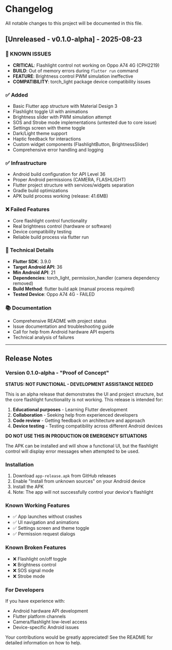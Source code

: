 # Changelog

All notable changes to this project will be documented in this file.

## [Unreleased - v0.1.0-alpha] - 2025-08-23

### 🚨 KNOWN ISSUES
- **CRITICAL**: Flashlight control not working on Oppo A74 4G (CPH2219)
- **BUILD**: Out of memory errors during `flutter run` command
- **FEATURE**: Brightness control PWM simulation ineffective
- **COMPATIBILITY**: torch_light package device compatibility issues

### ✅ Added
- Basic Flutter app structure with Material Design 3
- Flashlight toggle UI with animations
- Brightness slider with PWM simulation attempt
- SOS and Strobe mode implementations (untested due to core issue)
- Settings screen with theme toggle
- Dark/Light theme support
- Haptic feedback for interactions
- Custom widget components (FlashlightButton, BrightnessSlider)
- Comprehensive error handling and logging

### ✅ Infrastructure
- Android build configuration for API Level 36
- Proper Android permissions (CAMERA, FLASHLIGHT)
- Flutter project structure with services/widgets separation
- Gradle build optimizations
- APK build process working (release: 41.6MB)

### ❌ Failed Features
- Core flashlight control functionality
- Real brightness control (hardware or software)
- Device compatibility testing
- Reliable build process via flutter run

### 🔧 Technical Details
- **Flutter SDK**: 3.9.0
- **Target Android API**: 36
- **Min Android API**: 21
- **Dependencies**: torch_light, permission_handler (camera dependency removed)
- **Build Method**: flutter build apk (manual process required)
- **Tested Device**: Oppo A74 4G - FAILED

### 📚 Documentation
- Comprehensive README with project status
- Issue documentation and troubleshooting guide
- Call for help from Android hardware API experts
- Technical analysis of failures

---

## Release Notes

### Version 0.1.0-alpha - "Proof of Concept"

**STATUS: NOT FUNCTIONAL - DEVELOPMENT ASSISTANCE NEEDED**

This is an alpha release that demonstrates the UI and project structure, but the core flashlight functionality is not working. This release is intended for:

1. **Educational purposes** - Learning Flutter development
2. **Collaboration** - Seeking help from experienced developers
3. **Code review** - Getting feedback on architecture and approach
4. **Device testing** - Testing compatibility across different Android devices

**DO NOT USE THIS IN PRODUCTION OR EMERGENCY SITUATIONS**

The APK can be installed and will show a functional UI, but the flashlight control will display error messages when attempted to be used.

### Installation
1. Download `app-release.apk` from GitHub releases
2. Enable "Install from unknown sources" on your Android device
3. Install the APK
4. Note: The app will not successfully control your device's flashlight

### Known Working Features
- ✅ App launches without crashes
- ✅ UI navigation and animations
- ✅ Settings screen and theme toggle
- ✅ Permission request dialogs

### Known Broken Features
- ❌ Flashlight on/off toggle
- ❌ Brightness control
- ❌ SOS signal mode
- ❌ Strobe mode

### For Developers
If you have experience with:
- Android hardware API development
- Flutter platform channels
- Camera/flashlight low-level access
- Device-specific Android issues

Your contributions would be greatly appreciated! See the README for detailed information on how to help.

